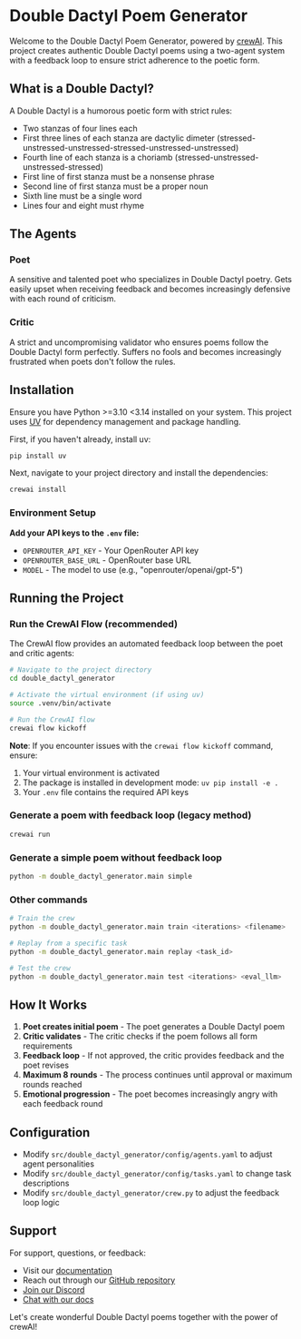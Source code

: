 # Double Dactyl Poem Generator

Welcome to the Double Dactyl Poem Generator, powered by [crewAI](https://crewai.com). This project creates authentic Double Dactyl poems using a two-agent system with a feedback loop to ensure strict adherence to the poetic form.

## What is a Double Dactyl?

A Double Dactyl is a humorous poetic form with strict rules:
- Two stanzas of four lines each
- First three lines of each stanza are dactylic dimeter (stressed-unstressed-unstressed-stressed-unstressed-unstressed)
- Fourth line of each stanza is a choriamb (stressed-unstressed-unstressed-stressed)
- First line of first stanza must be a nonsense phrase
- Second line of first stanza must be a proper noun
- Sixth line must be a single word
- Lines four and eight must rhyme

## The Agents

### Poet
A sensitive and talented poet who specializes in Double Dactyl poetry. Gets easily upset when receiving feedback and becomes increasingly defensive with each round of criticism.

### Critic
A strict and uncompromising validator who ensures poems follow the Double Dactyl form perfectly. Suffers no fools and becomes increasingly frustrated when poets don't follow the rules.

## Installation

Ensure you have Python >=3.10 <3.14 installed on your system. This project uses [UV](https://docs.astral.sh/uv/) for dependency management and package handling.

First, if you haven't already, install uv:

```bash
pip install uv
```

Next, navigate to your project directory and install the dependencies:

```bash
crewai install
```

### Environment Setup

**Add your API keys to the `.env` file:**
- `OPENROUTER_API_KEY` - Your OpenRouter API key
- `OPENROUTER_BASE_URL` - OpenRouter base URL
- `MODEL` - The model to use (e.g., "openrouter/openai/gpt-5")

## Running the Project

### Run the CrewAI Flow (recommended)
The CrewAI flow provides an automated feedback loop between the poet and critic agents:

```bash
# Navigate to the project directory
cd double_dactyl_generator

# Activate the virtual environment (if using uv)
source .venv/bin/activate

# Run the CrewAI flow
crewai flow kickoff
```

**Note**: If you encounter issues with the `crewai flow kickoff` command, ensure:
1. Your virtual environment is activated
2. The package is installed in development mode: `uv pip install -e .`
3. Your `.env` file contains the required API keys

### Generate a poem with feedback loop (legacy method)
```bash
crewai run
```

### Generate a simple poem without feedback loop
```bash
python -m double_dactyl_generator.main simple
```

### Other commands
```bash
# Train the crew
python -m double_dactyl_generator.main train <iterations> <filename>

# Replay from a specific task
python -m double_dactyl_generator.main replay <task_id>

# Test the crew
python -m double_dactyl_generator.main test <iterations> <eval_llm>
```

## How It Works

1. **Poet creates initial poem** - The poet generates a Double Dactyl poem
2. **Critic validates** - The critic checks if the poem follows all form requirements
3. **Feedback loop** - If not approved, the critic provides feedback and the poet revises
4. **Maximum 8 rounds** - The process continues until approval or maximum rounds reached
5. **Emotional progression** - The poet becomes increasingly angry with each feedback round

## Configuration

- Modify `src/double_dactyl_generator/config/agents.yaml` to adjust agent personalities
- Modify `src/double_dactyl_generator/config/tasks.yaml` to change task descriptions
- Modify `src/double_dactyl_generator/crew.py` to adjust the feedback loop logic

## Support

For support, questions, or feedback:
- Visit our [documentation](https://docs.crewai.com)
- Reach out through our [GitHub repository](https://github.com/joaomdmoura/crewai)
- [Join our Discord](https://discord.com/invite/X4JWnZnxPb)
- [Chat with our docs](https://chatg.pt/DWjSBZn)

Let's create wonderful Double Dactyl poems together with the power of crewAI!
